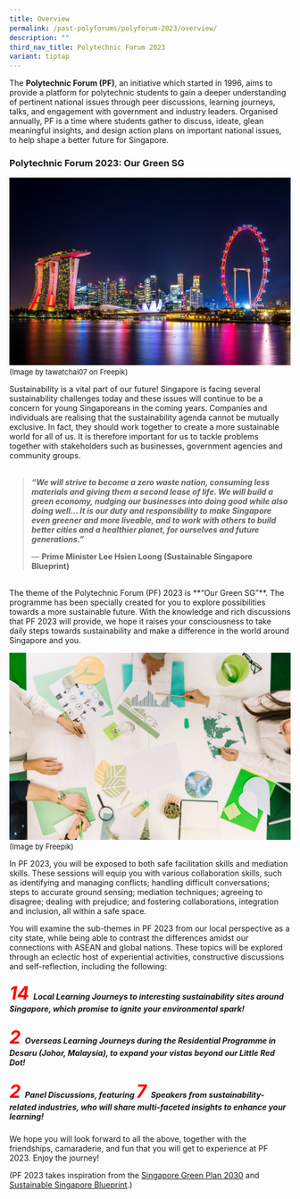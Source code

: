 ```yaml
---
title: Overview
permalink: /past-polyforums/polyforum-2023/overview/
description: ""
third_nav_title: Polytechnic Forum 2023
variant: tiptap
---
```

The **Polytechnic Forum (PF)**, an initiative which started in 1996, aims to provide a platform for polytechnic students to gain a deeper understanding of pertinent national issues through peer discussions, learning journeys, talks, and engagement with government and industry leaders. Organised annually, PF is a time where students gather to discuss, ideate, glean meaningful insights, and design action plans on important national issues, to help shape a better future for Singapore.

### **Polytechnic Forum 2023: Our Green SG**

![](/images/PF%202023/About%20PF%202023/overview.jpg)
<font size="-1">(Image by tawatchai07 on Freepik)</font>

Sustainability is a vital part of our future! Singapore is facing several sustainability challenges today and these issues will continue to be a concern for young Singaporeans in the coming years. Companies and individuals are realising that the sustainability agenda cannot be mutually exclusive. In fact, they should work together to create a more sustainable world for all of us. It is therefore important for us to tackle problems together with stakeholders such as businesses, government agencies and community groups.<br>
<br>
<blockquote cite="https://www.huxley.net/bnw/four.html">
  <p><b><i>“We will strive to become a zero waste nation, consuming less materials and giving them a second lease of life. We will build a green economy, nudging our businesses into doing good while also doing well… It is our duty and responsibility to make Singapore even greener and more liveable, and to work with others to build better cities and a healthier planet, for ourselves and future generations.”</i></b></p>
	<footer>— <b>Prime Minister Lee Hsien Loong (Sustainable Singapore Blueprint)</b></footer>
</blockquote>
<br>
The theme of the Polytechnic Forum (PF) 2023 is **“Our Green SG”**. The programme has been specially created for you to explore possibilities towards a more sustainable future. With the knowledge and rich discussions that PF 2023 will provide, we hope it raises your consciousness to take daily steps towards sustainability and make a difference in the world around Singapore and you.

![](/images/PF%202023/About%20PF%202023/sub-themes.jpg)
<font size="-1">(Image by Freepik)</font>

In PF 2023, you will be exposed to both safe facilitation skills and mediation skills. These sessions will equip you with various collaboration skills, such as identifying and managing conflicts; handling difficult conversations; steps to accurate ground sensing; mediation techniques; agreeing to disagree; dealing with prejudice; and fostering collaborations, integration and inclusion, all within a safe space.

You will examine the sub-themes in PF 2023 from our local perspective as a city state, while being able to contrast the differences amidst our connections with ASEAN and global nations. These topics will be explored through an eclectic host of experiential activities, constructive discussions and self-reflection, including the following:

##### <font size="+3.5"><font color="red"><b>14 </b></font></font><b>Local Learning Journeys to interesting sustainability sites around Singapore, which promise to ignite your environmental spark!</b>

##### <font size="+3.5"><font color="red"><b>2 </b></font></font><b>Overseas Learning Journeys during the Residential Programme in Desaru (Johor, Malaysia), to expand your vistas beyond our Little Red Dot!</b>

##### <font size="+3.5"><font color="red"><b>2 </b></font></font><b>Panel Discussions, featuring <font size="+3.5"><font color="red">7 </font></font>Speakers from sustainability-related industries, who will share multi-faceted insights to enhance your learning!</b>

We hope you will look forward to all the above, together with the friendships, camaraderie, and fun that you will get to experience at PF 2023. Enjoy the journey!

(PF 2023 takes inspiration from the [Singapore Green Plan 2030](https://www.greenplan.gov.sg/) and [Sustainable Singapore Blueprint](https://www.nccs.gov.sg/media/publications/sustainable-singapore-blueprint).)